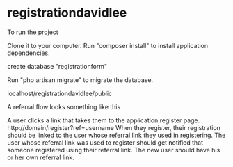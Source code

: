 # registrationdavidlee
 
To run the project

Clone it to your computer.
Run "composer install" to install application dependencies.

create database "registrationform"

Run "php artisan migrate" to migrate the database.

localhost/registrationdavidlee/public


A referral flow looks something like this

A user clicks a link that takes them to the application register page. http://domain/register?ref=username
When they register, their registration should be linked to the user whose referral link they used in registering.
The user whose referral link was used to register should get notified that someone registered using their referral link.
The new user should have his or her own referral link.
